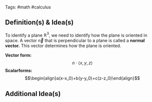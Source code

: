 Tags: #math #calculus 
## Definition(s) & Idea(s)
To identify a plane $\mathbb{R}^3$, we need to identify how the plane is oriented in space. A vector $\vec{n}$ that is perpendicular to a plane is called a **normal vector.** This vector determines how the plane is oriented. 

**Vector form:** $$n\cdot\langle x,y,z\rangle$$
**Scalarforms:**$$\begin{align}a(x-x_0)+b(y-y_0)+c(z-z_0)\end{align}$$
## Additional Idea(s)


